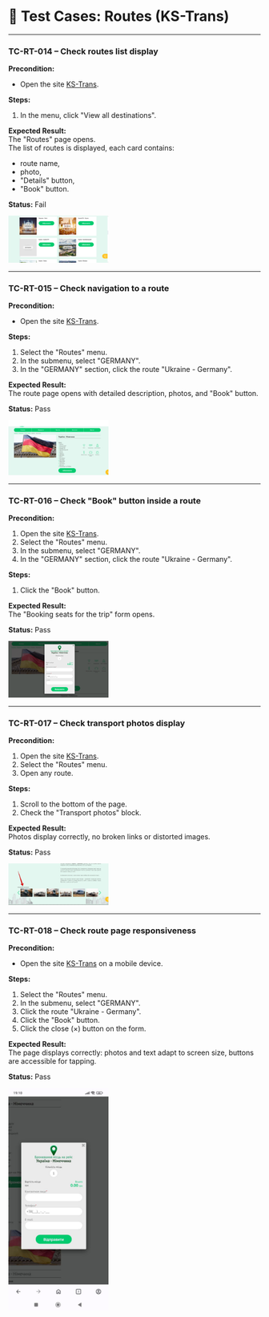 # 📄 Test Cases: Routes (KS-Trans)

---

### TC-RT-014 – Check routes list display  
**Precondition:**  
- Open the site [KS-Trans](https://ks-trans.org).

**Steps:**  
1. In the menu, click "View all destinations".

**Expected Result:**  
The "Routes" page opens.  
The list of routes is displayed, each card contains:  
- route name,  
- photo,  
- "Details" button,  
- "Book" button.

**Status:** Fail  

<img src="screenshots/test14.png" width="200"/> 

---

### TC-RT-015 – Check navigation to a route  
**Precondition:**  
- Open the site [KS-Trans](https://ks-trans.org).

**Steps:**  
1. Select the "Routes" menu.  
2. In the submenu, select "GERMANY".  
3. In the "GERMANY" section, click the route "Ukraine - Germany".

**Expected Result:**  
The route page opens with detailed description, photos, and "Book" button.

**Status:** Pass  

<img src="screenshots/test15.png" width="200"/>  

---

### TC-RT-016 – Check "Book" button inside a route  
**Precondition:**  
1. Open the site [KS-Trans](https://ks-trans.org).  
2. Select the "Routes" menu.  
3. In the submenu, select "GERMANY".  
4. In the "GERMANY" section, click the route "Ukraine - Germany".

**Steps:**  
1. Click the "Book" button.

**Expected Result:**  
The "Booking seats for the trip" form opens.

**Status:** Pass  

<img src="screenshots/test16.png" width="200"/>  

---

### TC-RT-017 – Check transport photos display  
**Precondition:**  
1. Open the site [KS-Trans](https://ks-trans.org).  
2. Select the "Routes" menu.  
3. Open any route.

**Steps:**  
1. Scroll to the bottom of the page.  
2. Check the "Transport photos" block.

**Expected Result:**  
Photos display correctly, no broken links or distorted images.

**Status:** Pass  

<img src="screenshots/test17.png" width="200"/>  

---

### TC-RT-018 – Check route page responsiveness  
**Precondition:**  
- Open the site [KS-Trans](https://ks-trans.org) on a mobile device.

**Steps:**  
1. Select the "Routes" menu.  
2. In the submenu, select "GERMANY".  
3. Click the route "Ukraine - Germany".  
4. Click the "Book" button.  
5. Click the close (×) button on the form.

**Expected Result:**  
The page displays correctly: photos and text adapt to screen size, buttons are accessible for tapping.

**Status:** Pass  

<img src="screenshots/test18.jpg" width="200"/>  